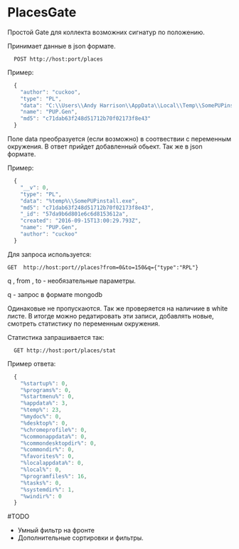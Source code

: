 # PlacesGate

Простой Gate для коллекта возможних сигнатур по положению.

Принимает данные в json формате.

```
  POST http://host:port/places
```

Пример:
```javascript
  {
  	"author": "cuckoo",
  	"type": "PL",
  	"data": "C:\\Users\\Andy Harrison\\AppData\\Local\\Temp\\SomePUPinstallr.exe",
  	"name": "PUP.Gen",
  	"md5": "c71dab63f248d51712b70f02173f8e43"
  }
```

Поле data преобразуется (если возможно) в соотвествии с переменным окружения. В ответ прийдет добавленный обьект. 
Так же в json формате.

Пример:
```javascript
  {
    "__v": 0,
    "type": "PL",
    "data": "%temp%\\SomePUPinstall.exe",
    "md5": "c71dab63f248d51712b70f02173f8e43",
    "_id": "57da9b6d801e6c6d8153612a",
    "created": "2016-09-15T13:00:29.793Z",
    "name": "PUP.Gen",
    "author": "cuckoo"
  }
```


Для запроса используется: 

```
GET  http://host:port//places?from=0&to=150&q={"type":"RPL"}
```

q , from , to - необязательные параметры.

q - запрос в формате mongodb 

Одинаковые не пропускаются. Так же проверяется на наличиие в white листе.
В итогде можно редатировать эти записи, добавлять новые, смотреть статистику по переменным окружения.

Статистика запрашивается так:
```
  GET http://host:port/places/stat
```
Пример ответа:
```javascript
  {
    "%startup%": 0,
    "%programs%": 0,
    "%startmenu%": 0,
    "%appdata%": 3,
    "%temp%": 23,
    "%mydoc%": 0,
    "%desktop%": 0,
    "%chromeprofile%": 0,
    "%commonappdata%": 0,
    "%commondesktopdir%": 0,
    "%commondir%": 0,
    "%favorites%": 0,
    "%localappdata%": 0,
    "%local%": 0,
    "%programfiles%": 16,
    "%tasks%": 0,
    "%systemdir%": 1,
    "%windir%": 0
  }
```

#TODO
* Умный фильтр на фронте
* Дополнительные сортировки и фильтры.
